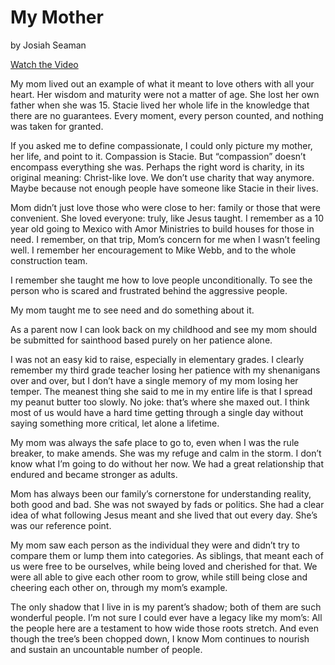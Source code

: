 # My Mother 

by Josiah Seaman

<a class="btn brown"
href="https://photos.google.com/share/AF1QipMAmR2TnExF1wT_DggHuzKqJeWSyqf5ulK2kFne6qpnorUNhst-pwYwyTOIaxdmcQ/photo/AF1QipP8eSopAxYCIOkSOFlXKmyhQJUoacRP7RaEwJGb?key=alVfQk85bjUxMGJPb2k0X09qeXFpaEdKaC1GQWNR"
target="video">Watch the Video</a>


My mom lived out an example of what it meant to love others with all your heart. Her wisdom and maturity were not a
matter of age. She lost her own father when she was 15. Stacie lived her whole life in the knowledge that there are no
guarantees. Every moment, every person counted, and nothing was taken for granted.

If you asked me to define compassionate, I could only picture my mother, her life, and point to it. Compassion is
Stacie. But “compassion” doesn’t encompass everything she was. Perhaps the right word is charity, in its original
meaning: Christ-like love. We don’t use charity that way anymore. Maybe because not enough people have someone like
Stacie in their lives. 

Mom didn’t just love those who were close to her: family or those that were convenient. She loved everyone: truly, like
Jesus taught. I remember as a 10 year old going to Mexico with Amor Ministries to build houses for those in need. I
remember, on that trip, Mom’s concern for me when I wasn’t feeling well. I remember her encouragement to Mike Webb, and
to the whole construction team. 

I remember she taught me how to love people unconditionally. To see the person who is scared and frustrated behind the
aggressive people. 

My mom taught me to see need and do something about it. 

As a parent now I can look back on my childhood and see my mom should be submitted for sainthood based purely on her
patience alone. 

I was not an easy kid to raise, especially in elementary grades. I clearly remember my third grade teacher losing her
patience with my shenanigans over and over, but I don’t have a single memory of my mom losing her temper. The meanest
thing she said to me in my entire life is that I spread my peanut butter too slowly. No joke: that’s where she maxed
out. I think most of us would have a hard time getting through a single day without saying something more critical, let
alone a lifetime.

My mom was always the safe place to go to, even when I was the rule breaker, to make amends. She was my refuge and calm
in the storm. I don’t know what I’m going to do without her now. We had a great relationship that endured and became
stronger as adults. 

Mom has always been our family’s cornerstone for understanding reality, both good and bad. She was not swayed by fads or
politics. She had a clear idea of what following Jesus meant and she lived that out every day. She’s was our reference
point.

My mom saw each person as the individual they were and didn’t try to compare them or lump them into categories. As
siblings, that meant each of us were free to be ourselves, while being loved and cherished for that. We were all able to
give each other room to grow, while still being close and cheering each other on, through my mom’s example. 

The only shadow that I live in is my parent’s shadow; both of them are such wonderful people.  I’m not sure I could ever
have a legacy like my mom’s: All the people here are a testament to how wide those roots stretch. And even though the
tree’s been chopped down, I know Mom continues to nourish and sustain an uncountable number of people. 
